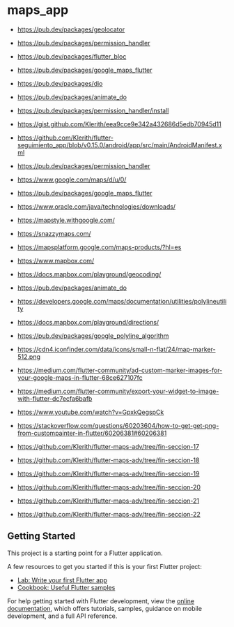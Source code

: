 # maps_app

- https://pub.dev/packages/geolocator
- https://pub.dev/packages/permission_handler
- https://pub.dev/packages/flutter_bloc
- https://pub.dev/packages/google_maps_flutter
- https://pub.dev/packages/dio
- https://pub.dev/packages/animate_do
- https://pub.dev/packages/permission_handler/install
- https://gist.github.com/Klerith/eea9cce9e342a432686d5edb70945d11
- https://github.com/Klerith/flutter-seguimiento_app/blob/v0.15.0/android/app/src/main/AndroidManifest.xml
- https://pub.dev/packages/permission_handler

- https://www.google.com/maps/d/u/0/
- https://pub.dev/packages/google_maps_flutter
- https://www.oracle.com/java/technologies/downloads/
- https://mapstyle.withgoogle.com/
- https://snazzymaps.com/

- https://mapsplatform.google.com/maps-products/?hl=es
- https://www.mapbox.com/
- https://docs.mapbox.com/playground/geocoding/
- https://pub.dev/packages/animate_do
- https://developers.google.com/maps/documentation/utilities/polylineutility
- https://docs.mapbox.com/playground/directions/
- https://pub.dev/packages/google_polyline_algorithm
- https://cdn4.iconfinder.com/data/icons/small-n-flat/24/map-marker-512.png
- https://medium.com/flutter-community/ad-custom-marker-images-for-your-google-maps-in-flutter-68ce627107fc
- https://medium.com/flutter-community/export-your-widget-to-image-with-flutter-dc7ecfa6bafb
- https://www.youtube.com/watch?v=GpxkQegspCk
- https://stackoverflow.com/questions/60203604/how-to-get-get-png-from-custompainter-in-flutter/60206381#60206381

- https://github.com/Klerith/flutter-maps-adv/tree/fin-seccion-17
- https://github.com/Klerith/flutter-maps-adv/tree/fin-seccion-18
- https://github.com/Klerith/flutter-maps-adv/tree/fin-seccion-19
- https://github.com/Klerith/flutter-maps-adv/tree/fin-seccion-20
- https://github.com/Klerith/flutter-maps-adv/tree/fin-seccion-21
- https://github.com/Klerith/flutter-maps-adv/tree/fin-seccion-22


## Getting Started

This project is a starting point for a Flutter application.

A few resources to get you started if this is your first Flutter project:

- [Lab: Write your first Flutter app](https://docs.flutter.dev/get-started/codelab)
- [Cookbook: Useful Flutter samples](https://docs.flutter.dev/cookbook)

For help getting started with Flutter development, view the
[online documentation](https://docs.flutter.dev/), which offers tutorials,
samples, guidance on mobile development, and a full API reference.
